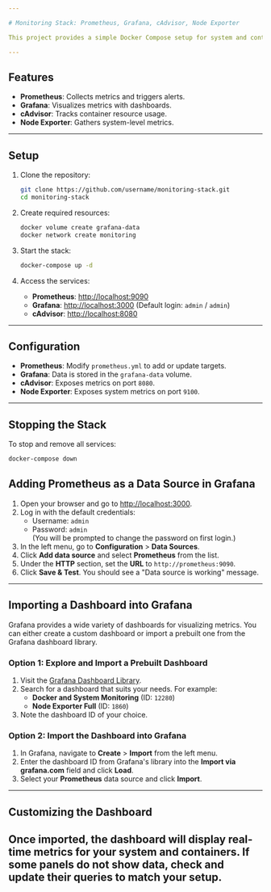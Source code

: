 ```yaml
---

# Monitoring Stack: Prometheus, Grafana, cAdvisor, Node Exporter

This project provides a simple Docker Compose setup for system and container monitoring using Prometheus, Grafana, cAdvisor, and Node Exporter.

---
```


## Features

- **Prometheus**: Collects metrics and triggers alerts.
- **Grafana**: Visualizes metrics with dashboards.
- **cAdvisor**: Tracks container resource usage.
- **Node Exporter**: Gathers system-level metrics.

---

## Setup

1. Clone the repository:
   ```bash
   git clone https://github.com/username/monitoring-stack.git
   cd monitoring-stack
   ```

2. Create required resources:
   ```bash
   docker volume create grafana-data
   docker network create monitoring
   ```

3. Start the stack:
   ```bash
   docker-compose up -d
   ```

4. Access the services:
   - **Prometheus**: [http://localhost:9090](http://localhost:9090)
   - **Grafana**: [http://localhost:3000](http://localhost:3000) (Default login: `admin` / `admin`)
   - **cAdvisor**: [http://localhost:8080](http://localhost:8080)

---

## Configuration

- **Prometheus**: Modify `prometheus.yml` to add or update targets.
- **Grafana**: Data is stored in the `grafana-data` volume.
- **cAdvisor**: Exposes metrics on port `8080`.
- **Node Exporter**: Exposes system metrics on port `9100`.

---

## Stopping the Stack

To stop and remove all services:
```bash
docker-compose down
```

## Adding Prometheus as a Data Source in Grafana

1. Open your browser and go to [http://localhost:3000](http://localhost:3000).
2. Log in with the default credentials:
   - Username: `admin`
   - Password: `admin`  
   (You will be prompted to change the password on first login.)
3. In the left menu, go to **Configuration** > **Data Sources**.
4. Click **Add data source** and select **Prometheus** from the list.
5. Under the **HTTP** section, set the **URL** to `http://prometheus:9090`.
6. Click **Save & Test**. You should see a "Data source is working" message.

---

## Importing a Dashboard into Grafana

Grafana provides a wide variety of dashboards for visualizing metrics. You can either create a custom dashboard or import a prebuilt one from the Grafana dashboard library.

### Option 1: Explore and Import a Prebuilt Dashboard

1. Visit the [Grafana Dashboard Library](https://grafana.com/grafana/dashboards).
2. Search for a dashboard that suits your needs. For example:
   - **Docker and System Monitoring** (ID: `12280`)
   - **Node Exporter Full** (ID: `1860`)
3. Note the dashboard ID of your choice.

### Option 2: Import the Dashboard into Grafana

1. In Grafana, navigate to **Create** > **Import** from the left menu.
2. Enter the dashboard ID from Grafana's library into the **Import via grafana.com** field and click **Load**.
3. Select your **Prometheus** data source and click **Import**.

---

## Customizing the Dashboard

Once imported, the dashboard will display real-time metrics for your system and containers. If some panels do not show data, check and update their queries to match your setup.
---
